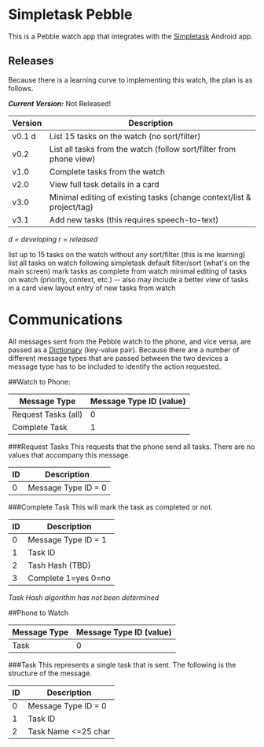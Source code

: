# Simpletask Pebble
This is a Pebble watch app that integrates with the [Simpletask](https://play.google.com/store/apps/details?id=nl.mpcjanssen.todotxtholo) Android app.  

## Releases

Because there is a learning curve to implementing this watch, the plan is as follows.

***Current Version:*** Not Released!

|Version |Description                                                              |
|--------|-------------------------------------------------------------------------|
|v0.1   d|List 15 tasks on the watch (no sort/filter)                              |
|v0.2    |List all tasks from the watch (follow sort/filter from phone view)       |
|v1.0    |Complete tasks from the watch                                            |
|v2.0    |View full task details in a card                                         |
|v3.0    |Minimal editing of existing tasks (change context/list & project/tag)    |
|v3.1    |Add new tasks (this requires speech-to-text)                             |
*d = developing*
*r = released*

list up to 15 tasks on the watch without any sort/filter (this is me learning)
list all tasks on watch following simpletask default filter/sort (what's on the main screen)
mark tasks as complete from watch
minimal editing of tasks on watch (priority, context, etc.) -- also may include a better view of tasks in a card view layout
entry of new tasks from watch

# Communications
All messages sent from the Pebble watch to the phone, and vice versa, are passed as a [Dictionary](https://developer.pebble.com/docs/c/Foundation/Dictionary/) (key-value pair).  Because there are a number of different message types that are passed between the two devices a message type has to be included to identify the action requested.

##Watch to Phone:

|Message Type       |Message Type ID (value)|
|-------------------|-----------------------|
|Request Tasks (all)|0                      |
|Complete Task      |1                      |

###Request Tasks
This requests that the phone send all tasks.  There are no values that accompany this message.

|ID |Description        |
|---|-------------------|
|0  |Message Type ID = 0|

###Complete Task
This will mark the task as completed or not.

|ID |Description        |
|---|-------------------|
|0  |Message Type ID = 1|
|1  |Task ID            |
|2  |Tash Hash (TBD)    |
|3  |Complete 1=yes 0=no|
*Task Hash algorithm has not been determined*

##Phone to Watch

|Message Type       |Message Type ID (value)|
|-------------------|-----------------------|
|Task               |0                      |

###Task
This represents a single task that is sent.  The following is the structure of the message.

|ID |Description        |
|---|-------------------|
|0  |Message Type ID = 0|
|1  |Task ID            |
|2  |Task Name <=25 char|

